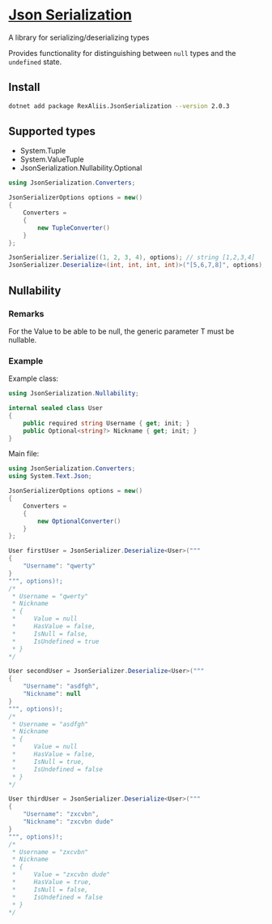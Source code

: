 # [Json Serialization](https://www.nuget.org/packages/RexAliis.JsonSerialization/)

A library for serializing/deserializing types

Provides functionality for distinguishing between `null` types and the `undefined` state.

## Install

```bash
dotnet add package RexAliis.JsonSerialization --version 2.0.3
```

## Supported types

- System.Tuple
- System.ValueTuple
- JsonSerialization.Nullability.Optional

```cs
using JsonSerialization.Converters;

JsonSerializerOptions options = new()
{
    Converters = 
    {
        new TupleConverter()
    }
};

JsonSerializer.Serialize((1, 2, 3, 4), options); // string [1,2,3,4]
JsonSerializer.Deserialize<(int, int, int, int)>("[5,6,7,8]", options); // ValueTuple<int, int, int, int> (5, 6, 7, 8)
```

## Nullability

### Remarks

For the Value to be able to be null, the generic parameter T must be nullable.

### Example

Example class:

```cs
using JsonSerialization.Nullability;

internal sealed class User
{
    public required string Username { get; init; }
    public Optional<string?> Nickname { get; init; }
}
```

Main file:

```cs
using JsonSerialization.Converters;
using System.Text.Json;

JsonSerializerOptions options = new()
{
    Converters = 
    {
        new OptionalConverter()
    }
};

User firstUser = JsonSerializer.Deserialize<User>("""
{
    "Username": "qwerty"
}
""", options)!;
/*
 * Username = "qwerty"
 * Nickname
 * {
 *     Value = null
 *     HasValue = false,
 *     IsNull = false,
 *     IsUndefined = true
 * }
*/

User secondUser = JsonSerializer.Deserialize<User>("""
{
    "Username": "asdfgh",
    "Nickname": null
}
""", options)!;
/*
 * Username = "asdfgh"
 * Nickname
 * {
 *     Value = null
 *     HasValue = false,
 *     IsNull = true,
 *     IsUndefined = false
 * }
*/

User thirdUser = JsonSerializer.Deserialize<User>("""
{
    "Username": "zxcvbn",
    "Nickname": "zxcvbn dude"
}
""", options)!;
/*
 * Username = "zxcvbn"
 * Nickname
 * {
 *     Value = "zxcvbn dude"
 *     HasValue = true,
 *     IsNull = false,
 *     IsUndefined = false
 * }
*/
```
